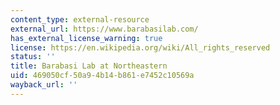 ```yaml
---
content_type: external-resource
external_url: https://www.barabasilab.com/
has_external_license_warning: true
license: https://en.wikipedia.org/wiki/All_rights_reserved
status: ''
title: Barabasi Lab at Northeastern
uid: 469050cf-50a9-4b14-b861-e7452c10569a
wayback_url: ''
---
```

